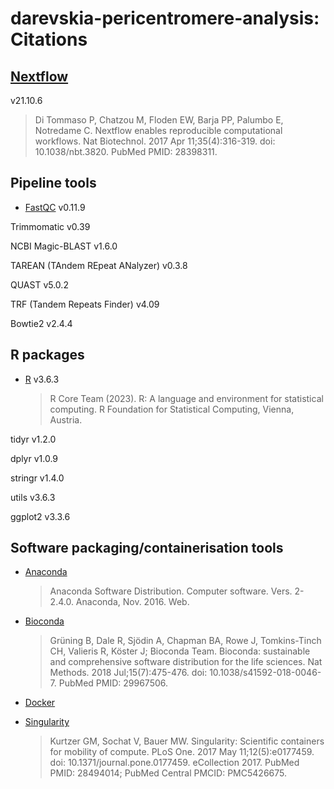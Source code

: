 # darevskia-pericentromere-analysis: Citations

## [Nextflow](https://pubmed.ncbi.nlm.nih.gov/28398311/) 

v21.10.6

> Di Tommaso P, Chatzou M, Floden EW, Barja PP, Palumbo E, 
Notredame C. Nextflow enables reproducible computational 
workflows. Nat Biotechnol. 2017 Apr 11;35(4):316-319. doi: 
10.1038/nbt.3820. PubMed PMID: 28398311.

## Pipeline tools

- [FastQC](https://www.bioinformatics.babraham.ac.uk/projects/fastqc/) v0.11.9 

Trimmomatic v0.39 

NCBI Magic-BLAST v1.6.0

TAREAN (TAndem REpeat ANalyzer) v0.3.8 

QUAST v5.0.2 

TRF (Tandem Repeats Finder) v4.09

Bowtie2 v2.4.4

## R packages

- [R](https://www.R-project.org/) v3.6.3

  > R Core Team (2023). R: A language and environment for statistical computing. R Foundation for Statistical Computing, Vienna, Austria.

tidyr v1.2.0

dplyr v1.0.9

stringr v1.4.0

utils v3.6.3

ggplot2 v3.3.6


## Software packaging/containerisation tools

- [Anaconda](https://anaconda.com)

  > Anaconda Software Distribution. Computer software. Vers. 2-2.4.0. Anaconda, Nov. 2016. Web.

- [Bioconda](https://pubmed.ncbi.nlm.nih.gov/29967506/)

  > Grüning B, Dale R, Sjödin A, Chapman BA, Rowe J, Tomkins-Tinch CH, Valieris R, Köster J; Bioconda Team. Bioconda: sustainable and comprehensive software distribution for the life sciences. Nat Methods. 2018 Jul;15(7):475-476. doi: 10.1038/s41592-018-0046-7. PubMed PMID: 29967506.

- [Docker](https://dl.acm.org/doi/10.5555/2600239.2600241)

- [Singularity](https://pubmed.ncbi.nlm.nih.gov/28494014/)
  > Kurtzer GM, Sochat V, Bauer MW. Singularity: Scientific containers for mobility of compute. PLoS One. 2017 May 11;12(5):e0177459. doi: 10.1371/journal.pone.0177459. eCollection 2017. PubMed PMID: 28494014; PubMed Central PMCID: PMC5426675.